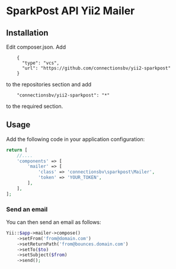 # SparkPost API Yii2 Mailer

## Installation

Edit composer.json. Add
```
    {
      "type": "vcs",
      "url": "https://github.com/connectionsbv/yii2-sparkpost"
    }
```
to the repositories section and add
```
    "connectionsbv/yii2-sparkpost": "*"
```
to the required section.

## Usage

Add the following code in your application configuration:
```php
return [
    //....
    'components' => [
        'mailer' => [
            'class' => 'connectionsbv\sparkpost\Mailer',
            'token' => 'YOUR_TOKEN',
        ],
    ],
];
```

### Send an email

You can then send an email as follows:
```php
Yii::$app->mailer->compose()
    ->setFrom('from@domain.com')
    ->setReturnPath('from@bounces.domain.com')
    ->setTo($to)
    ->setSubject($from)
    ->send();
```